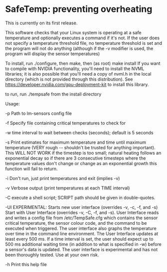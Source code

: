 # SafeTemp: preventing overheating

This is currently on its first release.

This software checks that your Linux system is operating at a safe temperature and optionally executes a command if it's not.  If the user does not specify a temperature threshold file, no temperature threshold is set and the program will not do anything (although if the -v modifier is used, the program will display the sensor temperatures)

To install, run ./configure, then make, then (as root) make install
If you want to compile with NVIDIA functionality, you'll need to install the NVML libraries; it is also possible that you'll need a copy of nvml.h in the local directory (which is not provided through this distribution).  See https://developer.nvidia.com/gpu-deployment-kit to install this library.

to run, run ./tempsafe from the install directory

Usage: 

-p	 Path to lm-sensors config file

-f       Specify file containing critical temperatures to check for

-w	 time interval to wait between checks (seconds); default is 5 seconds

-s   Print estimates for maximum temperature and time until maximum temperature
        (VERY rough -- shouldn't be trusted for anything important).  This WILL NOT WORK if the timestep is too small; natural heating follows an exponential decay so if there are 3 consecutive timesteps where the temperature values don't change or change as an exponential growth this function will fail to return.

-i	 Don't run, just print temperatures and exit (implies -v)

-v	 Verbose output (print temperatures at each TIME interval)

-C	 execute a shell script; 
    		 SCRIPT path should be given in double-quotes.
    		 
-UI      EXPERIMENTAL: Starts new user interface (overrides -v, -c, -f, and -s) Start with User Interface (overrides -v, -C, -f, and -s).  User Interface reads and writes a config file from /etc/TempSafe.cfg which contains the sensor critical temperature, the sensor colour code, and the command to be executed when triggered.  The user interface also graphs the temperature over time in the command line environment.  The User Interface updates at least every 500 ms.  If a time interval is set, the user should expect up to 500 ms additional waiting time (in addition to what is specified in -w) before a sensor's data is updated.
                The user interface is experimental and has not been thoroughly tested.  Use at your own risk.
    		 
-h	 Print this help file
